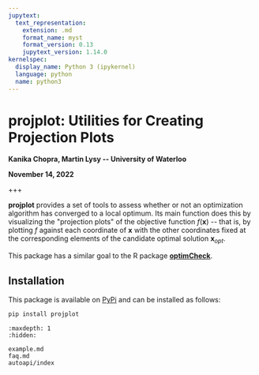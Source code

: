 ```yaml
---
jupytext:
  text_representation:
    extension: .md
    format_name: myst
    format_version: 0.13
    jupytext_version: 1.14.0
kernelspec:
  display_name: Python 3 (ipykernel)
  language: python
  name: python3
---
```


# **projplot**: Utilities for Creating Projection Plots

**Kanika Chopra, Martin Lysy -- University of Waterloo**

**November 14, 2022**

+++


**projplot** provides a set of tools to assess whether or not an optimization algorithm has converged to a local optimum.  Its main function does this by visualizing the "projection plots" of the objective function $f(\boldsymbol{x})$ -- that is, by plotting $f$ against each coordinate of $\boldsymbol{x}$ with the other coordinates fixed at the corresponding elements of the candidate optimal solution $\boldsymbol{x}_{opt}$.  

This package has a similar goal to the R package [**optimCheck**](https://github.com/mlysy/optimCheck).

## Installation

This package is available on [PyPi](https://pypi.org/project/projplot/) and can be installed as follows:

```bash
pip install projplot
```

```{toctree}
:maxdepth: 1
:hidden:

example.md
faq.md
autoapi/index
```

